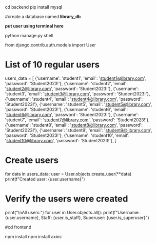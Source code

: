 cd backend
pip install mysql

#create a database named **library_db**

**put user using terminal here**

python manage.py shell

from django.contrib.auth.models import User

# List of 10 regular users
users_data = [
    {'username': 'student1', 'email': 'student1@library.com', 'password': 'Student2023!'},
    {'username': 'student2', 'email': 'student2@library.com', 'password': 'Student2023!'},
    {'username': 'student3', 'email': 'student3@library.com', 'password': 'Student2023!'},
    {'username': 'student4', 'email': 'student4@library.com', 'password': 'Student2023!'},
    {'username': 'student5', 'email': 'student5@library.com', 'password': 'Student2023!'},
    {'username': 'student6', 'email': 'student6@library.com', 'password': 'Student2023!'},
    {'username': 'student7', 'email': 'student7@library.com', 'password': 'Student2023!'},
    {'username': 'student8', 'email': 'student8@library.com', 'password': 'Student2023!'},
    {'username': 'student9', 'email': 'student9@library.com', 'password': 'Student2023!'},
    {'username': 'student10', 'email': 'student10@library.com', 'password': 'Student2023!'},
]

# Create users
for data in users_data:
    user = User.objects.create_user(**data)
    print(f"Created user: {user.username}")

# Verify the users were created
print("\nAll users:")
for user in User.objects.all():
    print(f"Username: {user.username}, Staff: {user.is_staff}, Superuser: {user.is_superuser}")



#cd frontend

npm install
npm install axios

